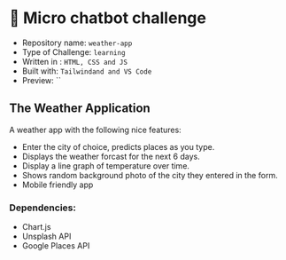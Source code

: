 # 💬 Micro chatbot challenge

- Repository name: `weather-app`
- Type of Challenge: `learning`
- Written in : `HTML, CSS and JS`
- Built with: `Tailwindand and VS Code`
- Preview: ``

## The Weather Application

A weather app with the following nice features:

- Enter the city of choice, predicts places as you type.
- Displays the weather forcast for the next 6 days.
- Display a line graph of temperature over time.
- Shows random background photo of the city they entered in the form.
- Mobile friendly app

### Dependencies:
- Chart.js
- Unsplash API
- Google Places API
